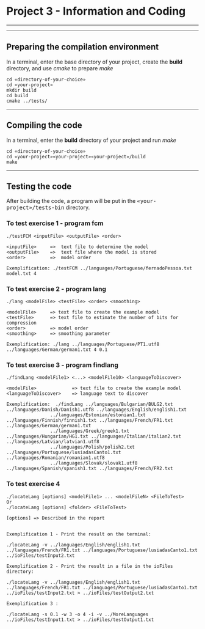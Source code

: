 # Project 3 - Information and Coding 

*******
*******

##  Preparing the compilation environment

In a terminal, enter the base directory of your project, create the **build** directory,
and use _cmake_ to prepare _make_

```
cd «directory-of-your-choice»
cd «your-project»
mkdir build
cd build
cmake ../tests/
```

****** 

## Compiling the code

In a terminal, enter the **build** directory of your project and run _make_ 

```
cd «directory-of-your-choice»
cd «your-project»«your-project»«your-project»/build
make
```

****** 

## Testing the code 

After building the code, a program will be put in the <tt>«your-project»/tests-bin</tt> directory.

### To test exercise 1	- program fcm

```
./testFCM <inputFile> <outputFile> <order>

<inputFile> 	=>	text file to determine the model
<outputFile>	=>	text file where the model is stored
<order>			=>	model order

Exemplification: ./testFCM ../languages/Portuguese/fernadoPessoa.txt model.txt 4
```

### To test exercise 2	- program lang

```
./lang <modelFile> <testFile> <order> <smoothing>

<modelFile> 	=> text file to create the example model
<testFile>		=> text file to estimate the number of bits for compression
<order>			=> model order
<smoothing>		=> smoothing parameter

Exemplification: ./lang ../languages/Portuguese/PT1.utf8 ../languages/German/german1.txt 4 0.1
```

### To test exercise 3	- program findlang

```
./findLang <modelFile1> <...> <modelFile10> <languageToDiscover>

<modelFile> 			=> text file to create the example model
<languageToDiscover>	=> language text to discover

Exemplification:  ./findLang ../languages/Bulgarian/BULG2.txt ../languages/Danish/Danish1.utf8 ../languages/English/english1.txt 
				../languages/Estonian/estonian1.txt ../languages/Finnish/finnish1.txt ../languages/French/FR1.txt ../languages/German/german1.txt 
				../languages/Greek/greek1.txt ../languages/Hungarian/HG1.txt ../languages/Italian/italian2.txt ../languages/Latvian/latvian1.utf8 
				../languages/Polish/polish2.txt ../languages/Portuguese/lusiadasCanto1.txt ../languages/Romanian/romanian1.utf8 
				../languages/Slovak/slovak1.utf8 ../languages/Spanish/spanish1.txt ../languages/French/FR2.txt

```

### To test exercise 4

```
./locateLang [options] <modelFile1> ... <modelFileN> <FileToTest>
Or
./locateLang [options] <folder> <FileToTest>

[options] => Described in the report


Exemplification 1 - Print the result on the terminal: 

./locateLang -v ../languages/English/english1.txt ../languages/French/FR1.txt ../languages/Portuguese/lusiadasCanto1.txt ../ioFiles/testInput2.txt

Exemplification 2 - Print the result in a file in the ioFiles directory:

./locateLang -v ../languages/English/english1.txt ../languages/French/FR1.txt ../languages/Portuguese/lusiadasCanto1.txt ../ioFiles/testInput2.txt > ../ioFiles/testOutput2.txt

Exemplification 3 : 

./locateLang -s 0.1 -w 3 -o 4 -i -v ../MoreLanguages ../ioFiles/testInput1.txt > ../ioFiles/testOutput1.txt
```








